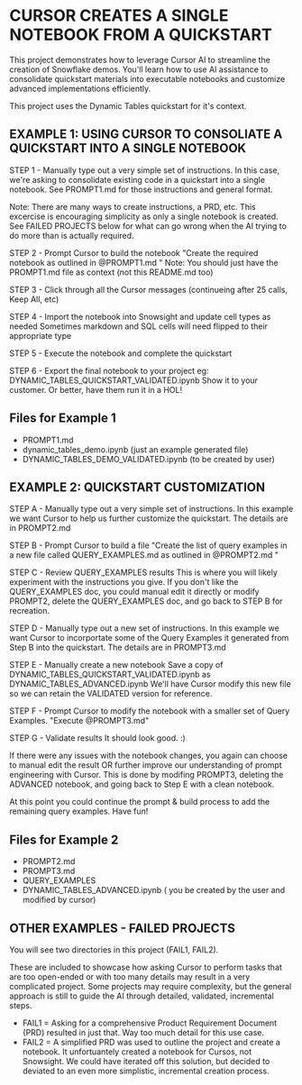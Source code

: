 # CURSOR CREATES A SINGLE NOTEBOOK FROM A QUICKSTART

This project demonstrates how to leverage Cursor AI to streamline the creation of Snowflake demos. You'll learn how to use AI assistance to consolidate quickstart materials into executable notebooks and customize advanced implementations efficiently.

This project uses the Dynamic Tables quickstart for it's context.

## EXAMPLE 1: USING CURSOR TO CONSOLIATE A QUICKSTART INTO A SINGLE NOTEBOOK

STEP 1 - Manually type out a very simple set of instructions.
In this case, we're asking to consolidate existing code in a quickstart into a single notebook.
See PROMPT1.md for those instructions and general format.

Note: There are many ways to create instructions, a PRD, etc.  This excercise is encouraging 
simplicity as only a single notebook is created.  See FAILED PROJECTS below for what can go 
wrong when the AI trying to do more than is actually required.

STEP 2 - Prompt Cursor to build the notebook
"Create the required notebook as outlined in @PROMPT1.md "
Note: You should just have the PROMPT1.md file as context (not this README.md too) 

STEP 3 - Click through all the Cursor messages (continueing after 25 calls, Keep All, etc)

STEP 4 - Import the notebook into Snowsight and update cell types as needed
Sometimes markdown and SQL cells will need flipped to their appropriate type

STEP 5 - Execute the notebook and complete the quickstart

STEP 6 - Export the final notebook to your project
eg: DYNAMIC_TABLES_QUICKSTART_VALIDATED.ipynb
Show it to your customer.  Or better, have them run it in a HOL!

## Files for Example 1
- PROMPT1.md
- dynamic_tables_demo.ipynb (just an example generated file)
- DYNAMIC_TABLES_DEMO_VALIDATED.ipynb (to be created by user)



## EXAMPLE 2: QUICKSTART CUSTOMIZATION

STEP A - Manually type out a very simple set of instructions.
In this example we want Cursor to help us further customize the quickstart. The details are in PROMPT2.md

STEP B - Prompt Cursor to build a file
"Create the list of query examples in a new file called QUERY_EXAMPLES.md as outlined in @PROMPT2.md "

STEP C - Review QUERY_EXAMPLES results
This is where you will likely experiment with the instructions you give.
If you don't like the QUERY_EXAMPLES doc, you could manual edit it directly 
  or modify PROMPT2, delete the QUERY_EXAMPLES doc, and go back to STEP B for recreation.

STEP D - Manually type out a new set of instructions.
In this example we want Cursor to incorportate some of the Query Examples it generated from Step B into the quickstart. The details are in PROMPT3.md

STEP E - Manually create a new notebook
Save a copy of DYNAMIC_TABLES_QUICKSTART_VALIDATED.ipynb as DYNAMIC_TABLES_ADVANCED.ipynb
We'll have Cursor modify this new file so we can retain the VALIDATED version for reference.

STEP F -  Prompt Cursor to modify the notebook with a smaller set of Query Examples.
"Execute @PROMPT3.md"

STEP G - Validate results
It should look good. :)

If there were any issues with the notebook changes, you again can choose to manual edit the result OR
further improve our understanding of prompt engineering with Cursor. This is done by modifing PROMPT3, 
deleting the ADVANCED notebook, and going back to Step E with a clean notebook.

At this point you could continue the prompt & build process to add the remaining query examples. Have fun!

## Files for Example 2
- PROMPT2.md
- PROMPT3.md
- QUERY_EXAMPLES
- DYNAMIC_TABLES_ADVANCED.ipynb  ( you be created by the user and modified by cursor)


## OTHER EXAMPLES - FAILED PROJECTS
You will see two directories in this project (FAIL1, FAIL2).

These are included to showcase how asking Cursor to perform tasks that are too open-ended or with too many details may result in a very complicated project.  Some projects may require complexity, but the general approach is still to guide the AI through detailed, validated, incremental steps.

- FAIL1 = Asking for a comprehensive Product Requirement Document (PRD) resulted in just that.  Way too much detail for this use case.
- FAIL2 = A simplified PRD was used to outline the project and create a notebook. It unfortuantely created a notebook for Cursos, not Snowsight.  We could have iterated off this solution, but decided to deviated to an even more simplistic, incremental creation process.